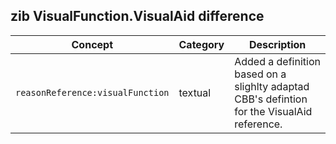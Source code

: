 ## zib VisualFunction.VisualAid difference

| Concept         | Category          | Description                             | 
|-----------------|-------------------|-----------------------------------------|
|`reasonReference:visualFunction`| textual | Added a definition based on a slighlty adaptad CBB's defintion for the VisualAid reference. |